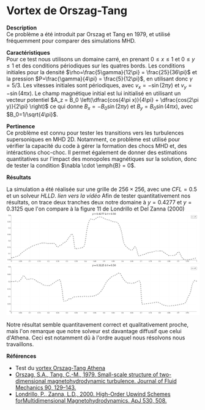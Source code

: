 # Vortex de Orszag-Tang

**Description**  
Ce problème a été introduit par Orszag et Tang en 1979, et utilisé fréquemment pour comparer des simulations MHD.

**Caractéristiques**  
Pour ce test nous utilisons un domaine carré, en prenant $0 \leq x \leq 1$ et $0 \leq y \leq 1$ et des conditions périodiques sur les quatres bords. Les conditions initiales pour la densité $\rho=\frac{5\gamma}{12\pi} = \frac{25}{36\pi}$ et la pression $P=\frac{\gamma}{4\pi} = \frac{5}{12\pi}$, en utilisant donc $\gamma=5/3$. Les vitesses initiales sont périodiques, avec $v_x = -\sin(2\pi y)$ et $v_y = -\sin(4\pi x)$. Le champ magnétique initial est lui initialisé en utilisant un vecteur potentiel $A_z = B_0 \left(\dfrac{cos(4\pi x)}{4\pi} + \dfrac{cos(2\pi y)}{2\pi} \right)$ ce qui donne $B_x = -B_0 \sin(2\pi y)$ et $B_y = B_0 \sin(4\pi x)$, avec $B_0=1/\sqrt{4\pi}$.

**Pertinence**  
Ce problème est connu pour tester les transitions vers les turbulences supersoniques en MHD 2D. Notamment, ce problème est utilisé pour vérifier la capacité du code à gérer la formation des chocs MHD et, des intéractions choc-choc. Il permet également de donner des estimations quantitatives sur l'impact des monopoles magnétiques sur la solution, donc de tester la condition $\nabla \cdot \emph{B} = 0$.

**Résultats**  

La simulation a été réalisée sur une grille de $256 \times 256$, avec une $CFL=0.5$ et un solveur *HLLD*.
*lien vers la vidéo*
Afin de tester quantitativement nos résultats, on trace deux tranches deux notre domaine à $y=0.4277$ et $y=0.3125$ que l'on compare à la figure 11 de Londrillo et Del Zanna (2000)
![](./orszag-tang_slice.png)

Notre résultat semble quantitavement correct et qualitativement proche, mais l'on remarque que notre solveur est davantage diffusif que celui d'Athena. Ceci est notamment dû à l'ordre auquel nous résolvons nous travaillons.

**Références**  
- Test du [vortex Orszag-Tang Athena](https://www.astro.princeton.edu/~jstone/Athena/tests/orszag-tang/pagesource.html)
- [Orszag, S.A., Tang, C.-M., 1979. Small-scale structure of two-dimensional magnetohydrodynamic turbulence. Journal of Fluid Mechanics 90, 129–143.](https://doi.org/10.1017/S002211207900210X)
- [Londrillo, P., Zanna, L.D., 2000. High-Order Upwind Schemes forMultidimensional Magnetohydrodynamics. ApJ 530, 508.](https://doi.org/10.1086/308344)
